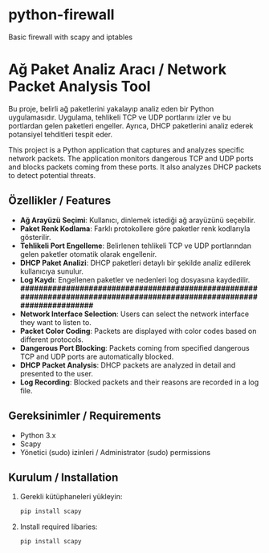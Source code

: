 # python-firewall
Basic firewall with scapy and iptables

# Ağ Paket Analiz Aracı / Network Packet Analysis Tool

Bu proje, belirli ağ paketlerini yakalayıp analiz eden bir Python uygulamasıdır. Uygulama, tehlikeli TCP ve UDP portlarını izler ve bu portlardan gelen paketleri engeller. Ayrıca, DHCP paketlerini analiz ederek potansiyel tehditleri tespit eder.

This project is a Python application that captures and analyzes specific network packets. The application monitors dangerous TCP and UDP ports and blocks packets coming from these ports. It also analyzes DHCP packets to detect potential threats.

## Özellikler / Features

- **Ağ Arayüzü Seçimi**: Kullanıcı, dinlemek istediği ağ arayüzünü seçebilir.
- **Paket Renk Kodlama**: Farklı protokollere göre paketler renk kodlarıyla gösterilir.
- **Tehlikeli Port Engelleme**: Belirlenen tehlikeli TCP ve UDP portlarından gelen paketler otomatik olarak engellenir.
- **DHCP Paket Analizi**: DHCP paketleri detaylı bir şekilde analiz edilerek kullanıcıya sunulur.
- **Log Kaydı**: Engellenen paketler ve nedenleri log dosyasına kaydedilir.
**########################################################################################################################**
- **Network Interface Selection**: Users can select the network interface they want to listen to.
- **Packet Color Coding**: Packets are displayed with color codes based on different protocols.
- **Dangerous Port Blocking**: Packets coming from specified dangerous TCP and UDP ports are automatically blocked.
- **DHCP Packet Analysis**: DHCP packets are analyzed in detail and presented to the user.
- **Log Recording**: Blocked packets and their reasons are recorded in a log file.

## Gereksinimler / Requirements

- Python 3.x
- Scapy 
- Yönetici (sudo) izinleri /  Administrator (sudo) permissions

## Kurulum / Installation

1. Gerekli kütüphaneleri yükleyin:
   ```bash
   pip install scapy

   
1. Install required libaries:
   ```bash
   pip install scapy
